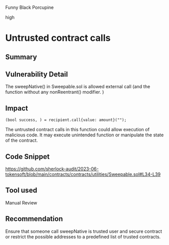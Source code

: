 Funny Black Porcupine

high

# Untrusted contract calls

## Summary

## Vulnerability Detail
The sweepNative() in Sweepable.sol is allowed external call (and the function without any nonReentrant() modifier. )

## Impact
```solidity
(bool success, ) = recipient.call{value: amount}("");
```

The untrusted contract calls in this function could allow execution of malicious code. It may execute unintended function or manipulate the state of the contract.

## Code Snippet
https://github.com/sherlock-audit/2023-06-tokensoft/blob/main/contracts/contracts/utilities/Sweepable.sol#L34-L39

## Tool used
Manual Review

## Recommendation
Ensure that someone call sweepNative is trusted user and secure contract or restrict the possible addresses to a predefined list of trusted contracts.